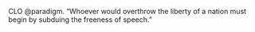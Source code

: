 CLO @paradigm. “Whoever would overthrow the liberty of a nation must begin by subduing the freeness of speech.”